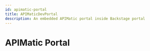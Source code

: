 ```yaml
---
id: apimatic-portal
title: APIMaticDevPortal
description: An embedded APIMatic portal inside Backstage portal
---
```


# APIMatic Portal
<div id="apimatic-widget" style="height: 100%; width: 100%;">
</div>

<script type="text/javascript" src="./myScript.js"></script>

                
